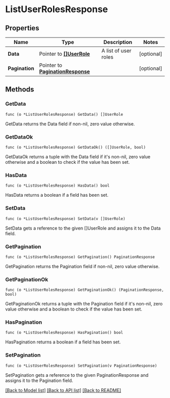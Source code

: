 # ListUserRolesResponse

## Properties

Name | Type | Description | Notes
------------ | ------------- | ------------- | -------------
**Data** | Pointer to [**[]UserRole**](UserRole.md) | A list of user roles | [optional] 
**Pagination** | Pointer to [**PaginationResponse**](paginationResponse.md) |  | [optional] 

## Methods

### GetData

`func (o *ListUserRolesResponse) GetData() []UserRole`

GetData returns the Data field if non-nil, zero value otherwise.

### GetDataOk

`func (o *ListUserRolesResponse) GetDataOk() ([]UserRole, bool)`

GetDataOk returns a tuple with the Data field if it's non-nil, zero value otherwise
and a boolean to check if the value has been set.

### HasData

`func (o *ListUserRolesResponse) HasData() bool`

HasData returns a boolean if a field has been set.

### SetData

`func (o *ListUserRolesResponse) SetData(v []UserRole)`

SetData gets a reference to the given []UserRole and assigns it to the Data field.

### GetPagination

`func (o *ListUserRolesResponse) GetPagination() PaginationResponse`

GetPagination returns the Pagination field if non-nil, zero value otherwise.

### GetPaginationOk

`func (o *ListUserRolesResponse) GetPaginationOk() (PaginationResponse, bool)`

GetPaginationOk returns a tuple with the Pagination field if it's non-nil, zero value otherwise
and a boolean to check if the value has been set.

### HasPagination

`func (o *ListUserRolesResponse) HasPagination() bool`

HasPagination returns a boolean if a field has been set.

### SetPagination

`func (o *ListUserRolesResponse) SetPagination(v PaginationResponse)`

SetPagination gets a reference to the given PaginationResponse and assigns it to the Pagination field.


[[Back to Model list]](../README.md#documentation-for-models) [[Back to API list]](../README.md#documentation-for-api-endpoints) [[Back to README]](../README.md)


